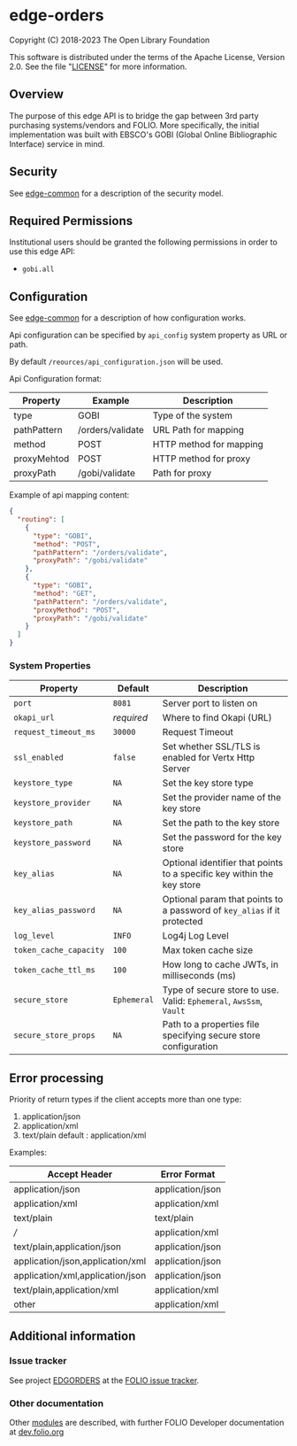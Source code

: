 # edge-orders

Copyright (C) 2018-2023 The Open Library Foundation

This software is distributed under the terms of the Apache License,
Version 2.0. See the file "[LICENSE](LICENSE)" for more information.

## Overview

The purpose of this edge API is to bridge the gap between 3rd party purchasing systems/vendors and FOLIO.  More specifically, the initial implementation was built with EBSCO's GOBI (Global Online Bibliographic Interface) service in mind.

## Security

See [edge-common](https://github.com/folio-org/edge-common) for a description of the security model.

## Required Permissions

Institutional users should be granted the following permissions in order to use this edge API:
- `gobi.all`

## Configuration

See [edge-common](https://github.com/folio-org/edge-common) for a description of how configuration works.

Api configuration can be specified by `api_config` system property as URL or path.

By default `/reources/api_configuration.json` will be used.

Api Configuration format:

Property               | Example           | Description
---------------------- | ----------------- | -------------
type                   |  GOBI             | Type of the system 
pathPattern            |  /orders/validate | URL Path for mapping
method                 |  POST             | HTTP method for mapping
proxyMehtod            |  POST             | HTTP method for proxy 
proxyPath              |  /gobi/validate   | Path for proxy

Example of api mapping content:
```json
{
  "routing": [
    {
      "type": "GOBI",
      "method": "POST",
      "pathPattern": "/orders/validate",
      "proxyPath": "/gobi/validate"
    },
    {
      "type": "GOBI",
      "method": "GET",
      "pathPattern": "/orders/validate",
      "proxyMethod": "POST",
      "proxyPath": "/gobi/validate"
    }
  ]
}
```  
### System Properties

| Property               | Default           | Description                                                             |
|------------------------|-------------------|-------------------------------------------------------------------------|
| `port`                 | `8081`            | Server port to listen on                                                |
| `okapi_url`            | *required*        | Where to find Okapi (URL)                                               |
| `request_timeout_ms`   | `30000`           | Request Timeout                                                         |
| `ssl_enabled`          | `false`           | Set whether SSL/TLS is enabled for Vertx Http Server                    |
| `keystore_type`        | `NA`              | Set the key store type                                                  |
| `keystore_provider`    | `NA`              | Set the provider name of the key store                                  |
| `keystore_path`        | `NA`              | Set the path to the key store                                           |
| `keystore_password`    | `NA`              | Set the password for the key store                                      |
| `key_alias`            | `NA`              | Optional identifier that points to a specific key within the key store  |
| `key_alias_password`   | `NA`              | Optional param that points to a password of `key_alias` if it protected |
| `log_level`            | `INFO`            | Log4j Log Level                                                         |
| `token_cache_capacity` | `100`             | Max token cache size                                                    |
| `token_cache_ttl_ms`   | `100`             | How long to cache JWTs, in milliseconds (ms)                            |
| `secure_store`         | `Ephemeral`       | Type of secure store to use.  Valid: `Ephemeral`, `AwsSsm`, `Vault`     |
| `secure_store_props`   | `NA`              | Path to a properties file specifying secure store configuration         |


## Error processing
Priority of return types if the client accepts more than one type:
1. application/json
2. application/xml 
3. text/plain 
default : application/xml

Examples:

Accept Header                    | Error Format 
---------------------------------| ---------------- 
application/json                 | application/json  
application/xml                  | application/xml   
text/plain                       | text/plain
*/*                              | application/xml   
text/plain,application/json      | application/json
application/json,application/xml | application/json
application/xml,application/json | application/json
text/plain,application/xml       | application/xml               
other                            | application/xml  

## Additional information

### Issue tracker

See project [EDGORDERS](https://issues.folio.org/browse/EDGORDERS)
at the [FOLIO issue tracker](https://dev.folio.org/guidelines/issue-tracker).

### Other documentation

Other [modules](https://dev.folio.org/source-code/#server-side) are described,
with further FOLIO Developer documentation at [dev.folio.org](https://dev.folio.org/)


